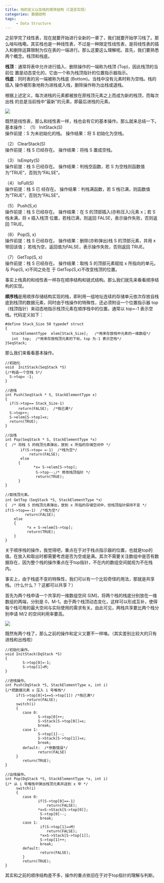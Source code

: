 ```yaml
---
title: 栈的定义以及栈的顺序结构（C语言实现）
categories: 数据结构
tags: 
     - Data Structure
---
```


之前学完了线性表，现在就要开始进行全新的一章了，我们就要开始学习栈了。那么啥叫栈嘞。其实栈也是一种线性表，不过是一种限定性线性表，是将线性表的插入和删除运算限制为仅在表的一端进行。那么这要这么理解呢。首先，我们要熟悉两个概念。栈顶和栈底。

**栈顶**：通常将表中允许进行插入、删除操作的一端称为栈顶 (Top)，因此栈顶的当前位 置是动态变化的，它由一个称为栈顶指针的位置指示器指示。 </br>**栈底**：同时表的另一端被称为栈底 (Bottom)。当栈中没有元素时称为空栈。栈的插入 操作被形象地称为进栈或入栈，删除操作称为出栈或退栈。  

根据上述定义，每次进栈的元素都被放在原栈顶元素之上而成为新的栈顶，而每次出栈 的总是当前栈中“最新”的元素，即最后进栈的元素。

![](https://i.loli.net/2018/08/01/5b61273128a9c.jpg)
<!--more-->

既然是线性表，那么和线性表一样，栈也会有它的基本操作。那么就来总结一下。
基本操作： 
（1） InitStack(S)  
操作前提：S 为未初始化的栈。 
操作结果：将 S 初始化为空栈。 

（2） ClearStack(S)  
操作前提：栈 S 已经存在。 
操作结果：将栈 S 置成空栈。 

（3） IsEmpty(S)  
操作前提：栈 S 已经存在。 
操作结果：判栈空函数，若 S 为空栈则函数值为“TRUE”，否则为“FALSE”。 

（4） IsFull(S)  
操作前提：栈 S 已 经存在。 
操作结果：判栈满函数，若 S 栈已满，则函数值为“TRUE”，否则为“FALSE”。 

（5） Push(S,x)  
操作前提：栈 S 已经存在。 
操作结果：在 S 的顶部插入(亦称压入)元素 x；若 S 栈未满，将 x 插入栈顶 位置，若栈已满，则返回 FALSE，表示操作失败，否则返回 TRUE。 

（6） Pop(S, x)  
操作前提：栈 S 已经存在。 
操作结果：删除(亦称弹出)栈 S 的顶部元素，并用 x 带回该值； 若栈为空，返回值为FALSE，表示操作失败，否则返回 TRUE。  

（7） GetTop(S, x)  
操作前提：栈 S 已经存在。 
操作结果：取栈 S 的顶部元素赋给 x 所指向的单元。与 Pop(S, x)不同之处在 于 GetTop(S,x)不改变栈顶的位置。 

事实上栈真的和线性表一样存在顺序结构和链式结构。那么我们就先来看看顺序结构的实现。

**顺序栈**是用顺序存储结构实现的栈，即利用一组地址连续的存储单元依次存放自栈底到栈顶的数据元素，同时由于栈操作的特殊性，还必须附设一个位置指示器 top（栈顶指针）来动态地指示栈顶元素在顺序栈中的位置。通常以 top=-1 表示空栈。代码定义如下：

    #define Stack_Size 50 typedef struct 
    { 
       StackElementType  elem[Stack_Size];   /*用来存放栈中元素的一维数组*/ 
       int  top;  /*用来存放栈顶元素的下标，top 为-1 表示空栈*/ 
    }SeqStack; 

那么我们来看看基本操作。

    //初始化 
    void  InitStack(SeqStack *S) 
    {/*构造一个空栈 S*/ 
      S->top= -1; 
    } 
     
    //进栈 
    int Push(SeqStack * S, StackElementType x) 
    { 
      if(S->top== Stack_Size-1)  
          return(FALSE);  /*栈已满*/ 
      S->top++; 
      S->elem[S->top]=x; 
      return(TRUE); 
    } 
     
    //出栈 
    int Pop(SeqStack * S, StackElementType *x) 
    {  /* 将栈 S 的栈顶元素弹出，放到 x 所指的存储空间中 */ 
           if(S->top= =-1)  /*栈为空*/
               return(FALSE);  	 	
           else 
          { 
                 *x= S->elem[S->top]; 
                  S->top--;/* 修改栈顶指针 */   
                  return(TRUE); 
          } 
    } 
 
    //取栈顶元素。 
    int GetTop（SeqStack *S, StackElementType *x） 
    {  /* 将栈 S 的栈顶元素弹出，放到 x 所指的存储空间中，但栈顶指针保持不变 */   	if(S->top==-1)  /*栈为空*/ 
             return(FALSE); 
    	else 
        { 
              *x = S->elem[S->top];  
              return(TRUE); 
    	} 	 
    } 
   
关于顺序栈的操作，我觉得吧，重点在于对于栈点指示器的位置，也就是top的值。在放入和取出时都需要考虑是否为空或是满。其次不需要关注数组中是否有数据存在，因为整个栈的操作重点在于top指针，不在内的数组空间就视为不在栈内。

事实上，由于栈底不变的特殊性，我们可以有一个比较奇怪的用法，那就是共享栈。（什么什么？？这都可以共享？）

首先为两个栈申请一个共享的一维数组空间 S[M]，将两个栈的栈底分别放在一维数组的两端，分别是 0，M-1。由于两个栈顶动态变化，这样可以形成互补，使得每个栈可用的最大空间与实际使用的需求有关。由此可见，两栈共享要比两个栈分别申请 M/2 的空间利用率要高。

![](https://i.loli.net/2018/08/01/5b61624f29930.jpg)

既然有两个栈了，那么之前的操作和定义又要不一样咯。（其实差别比较大的只有进栈和出栈啦）

    //初始化操作。 
    void InitStack(DqStack *S) 
    { 
    	 	S->top[0]=-1; 
    	 	S->top[1]=M; 
    } 
     
    //进栈操作。  
    int Push(DqStack *S, StackElementType x, int i) 
    {/*把数据元素 x 压入 i 号堆栈*/ 
    	 if(S->top[0]+1==S->top[1]) /*栈已满*/ 
              return(FALSE);  	
         switch(i) 
    	 { 
    	 	case 0: 
    	 	       S->top[0]++; 
    	 	 	   S->Stack[S->top[0]]=x; 
                   break;  	
            case 1:  	 	
                   S->top[1]--; 
    	 	 	   S->Stack[S->top[1]]=x; 
                   break; 
    	 	default:  /*参数错误*/ 
                   return(FALSE) 
    	 } 
    	 	return(TRUE); 
    } 
     
    //出栈操作。 
    int Pop(DqStack *S, StackElementType *x, int i) 
    {/* 从 i 号堆栈中弹出栈顶元素并送到 x 中 */ 
    	 switch(i) 
    	 { 
    	 	case 0: 
                   if(S->top[0]==-1)  
                       return(FALSE); 
     	 	 	   *x=S->Stack[S->top[0]];  	 	 	
                    S->top[0]--;  	 	 	
                    break;  	 	
            case 1: 
                    if(S->top[1]==M) 
                       return(FALSE); 
     	 	 	    *x=S->Stack[S->top[1]];  	 	  
                 	S->top[1]++;  	 	
                  	break;  	 	
            default:  
         	 	 	return(FALSE); 
    	 	} 
    	 	return(TRUE); 
    } 
     
其实和之前的顺序结构差不多，操作的重点依旧在于对于top指针的理解与判断。
    


